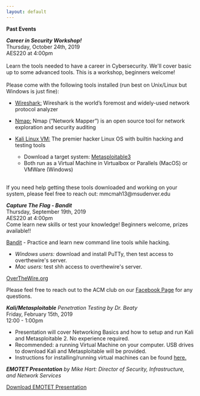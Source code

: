 ```yaml
---
layout: default
---
```

**Past Events**<br>

***Career in Security Workshop!***<br>
Thursday, October 24th, 2019 <br>
AES220 at 4:00pm
<br> 
<br>
Learn the tools needed to have a career in Cybersecurity. We'll cover basic up to some advanced tools. This is a workshop, beginners welcome! 
<br>
<br>Please come with the following tools installed (run best on Unix/Linux but Windows is just fine):

  * [Wireshark:](https://www.wireshark.org/download.html) Wireshark is the world’s foremost and widely-used network protocol analyzer<br>

  * [Nmap:](https://nmap.org/download.html) Nmap (“Network Mapper”) is an open source tool for network exploration and security auditing <br>
  
  * [Kali Linux VM:](https://www.kali.org/) The premier hacker Linux OS with builtin hacking and testing tools
    - Download a target system: [Metasploitable3](https://github.com/rapid7/metasploitable3/)
    - Both run as a Virtual Machine in Virtualbox or Parallels (MacOS) or VMWare (Windows)
  <br>
If you need help getting these tools downloaded and working on your system, please feel free to reach out:<n> mmcmah13@msudenver.edu  

***Capture The Flag - Bandit***<br>
Thursday, September 19th, 2019 <br>
AES220 at 4:00pm <br>
Come learn new skills or test your knowledge! Beginners welcome, prizes
available!!<br>

[Bandit](https://overthewire.org/wargames/bandit/) - Practice and learn new command line tools while hacking.

* *Windows users:* download and install PuTTy, then test access to overthewire's server.
* *Mac users:* test shh access to overthewire's server.

[OverTheWire.org](https://overthewire.org/wargames/bandit/)<br/>

Please feel free to reach out to the ACM club on our
[Facebook Page](https://www.facebook.com/MSUDenverACM/)
for any questions.<br/>


***Kali/Metasploitable***
*Penetration Testing by Dr. Beaty*<br/>
Friday, February 15th, 2019 <br/>
12:00 - 1:00pm
* Presentation will cover Networking Basics and how to setup and run Kali and Metasploitable 2. No experience required.
* Recommended: a running Virtual Machine on your computer. USB drives to download Kali and Metasploitable will be provided.
* Instructions for installing/running virtual machines can be found [here.](https://www.howtogeek.com/196060/beginner-geek-how-to-create-and-use-virtual-machines/)

***EMOTET Presentation***
*by Mike Hart: Director of Security, Infrastructure,
and Network Services*

[Download EMOTET Presentation](https://msu-denver-acm.github.io/SIGS/Cybersecurity/assets/02012019emotet.pdf/)
